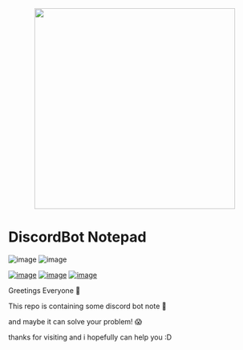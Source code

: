<div align="center">
  <img height="400" src="https://cdn.discordapp.com/attachments/1061299069793869875/1087013542642843729/1sa-removebg-preview.png"  />
</div>


# DiscordBot Notepad
![image](https://img.shields.io/badge/JavaScript-323330?style=for-the-badge&logo=javascript&logoColor=F7DF1E)
![image](	https://img.shields.io/badge/json-5E5C5C?style=for-the-badge&logo=json&logoColor=white)

[![image](		https://img.shields.io/badge/GitHub-100000?style=for-the-badge&logo=github&logoColor=white)](google.com)
[![image](	https://img.shields.io/badge/LinkedIn-0077B5?style=for-the-badge&logo=linkedin&logoColor=white)](google.com)
[![image](		https://img.shields.io/badge/GitHub-100000?style=for-the-badge&logo=github&logoColor=white)](google.com)

Greetings Everyone 👋

This repo is containing some discord bot note 📝

and maybe it can solve your problem! 😱

thanks for visiting and i hopefully can help you :D
